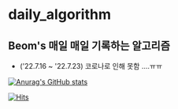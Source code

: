 # daily_algorithm


## Beom's 매일 매일 기록하는 알고리즘 

- ('22.7.16 ~ '22.7.23) 코로나로 인해 못함 ....ㅠㅠ


[![Anurag's GitHub stats](https://github-readme-stats.vercel.app/api?username=rohos119)](https://github.com/anuraghazra/github-readme-stats)


[![Hits](https://hits.seeyoufarm.com/api/count/incr/badge.svg?url=https%3A%2F%2Fgithub.com%2Frohos119%2Fhit-counter&count_bg=%2379C83D&title_bg=%23555555&icon=&icon_color=%23E7E7E7&title=hits&edge_flat=false)](https://hits.seeyoufarm.com)
